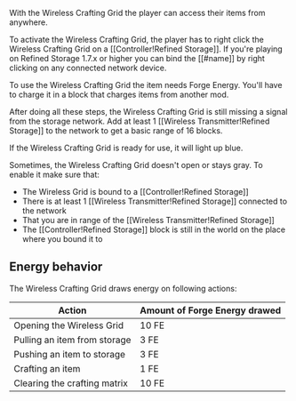With the Wireless Crafting Grid the player can access their items from anywhere.

To activate the Wireless Crafting Grid, the player has to right click the Wireless Crafting Grid on a [[Controller!Refined Storage]]. If you're playing on Refined Storage 1.7.x or higher you can bind the [[#name]] by right clicking on any connected network device.

To use the Wireless Crafting Grid the item needs Forge Energy. You'll have to charge it in a block that charges items from another mod.

After doing all these steps, the Wireless Crafting Grid is still missing a signal from the storage network. Add at least 1 [[Wireless Transmitter!Refined Storage]] to the network to get a basic range of 16 blocks.

If the Wireless Crafting Grid is ready for use, it will light up blue.

Sometimes, the Wireless Crafting Grid doesn't open or stays gray. To enable it make sure that:

- The Wireless Grid is bound to a [[Controller!Refined Storage]]
- There is at least 1 [[Wireless Transmitter!Refined Storage]] connected to the network
- That you are in range of the [[Wireless Transmitter!Refined Storage]]
- The [[Controller!Refined Storage]] block is still in the world on the place where you bound it to

## Energy behavior
The Wireless Crafting Grid draws energy on following actions:

|Action|Amount of Forge Energy drawed|
|------|------|
|Opening the Wireless Grid|10 FE|
|Pulling an item from storage|3 FE|
|Pushing an item to storage|3 FE|
|Crafting an item|1 FE|
|Clearing the crafting matrix|10 FE|
